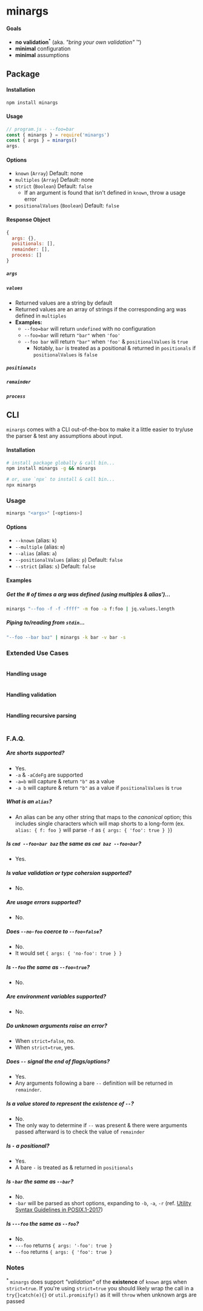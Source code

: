 # minargs

#### Goals
- **no validation<sup><small>*</small></sup>** (aka. *"bring your own validation"* ™️)
- **minimal** configuration
- **minimal** assumptions

## Package

#### Installation

```bash
npm install minargs
```

#### Usage

```js
// program.js - --foo=bar
const { minargs } = require('minargs')
const { args } = minargs()
args.
```

#### Options

- `known` (`Array`) Default: none
- `multiples` (`Array`) Default: none
- `strict` (`Boolean`) Default: `false`
  - If an argument is found that isn't defined in `known`, throw a usage error
- `positionalValues` (`Boolean`) Default: `false`

#### Response Object

```js
{
  args: {},
  positionals: [],
  remainder: [],
  process: []
}
```

##### `args`

##### `values`
- Returned values are a string by default
- Returned values are an array of strings if the corresponding arg was defined in `multiples`
- **Examples:**
  - `--foo=bar` will return `undefined` with no configuration
  - `--foo=bar` will return `"bar"` when `'foo'`
  - `--foo bar` will return `"bar"` when `'foo'` & `positionalValues` is `true`
    - Notably, `bar` is treated as a positional & returned in `positionals` if `positionalValues` is `false`

##### `positionals`

##### `remainder`

##### `process`

## CLI

`minargs` comes with a CLI out-of-the-box to make it a little easier to try/use the parser & test any assumptions about input.

#### Installation
```bash
# install package globally & call bin...
npm install minargs -g && minargs

# or, use `npx` to install & call bin...
npx minargs
```

### Usage

```bash
minargs "<args>" [<options>]
```

#### Options
- `--known` (alias: `k`)
- `--multiple` (alias: `m`)
- `--alias` (alias: `a`)
- `--positionalValues` (alias: `p`) Default: `false`
- `--strict` (alias: `s`) Default: `false`

#### Examples

##### Get the # of times a arg was defined (using multiples & alias')...

```bash
minargs "--foo -f -f -ffff" -m foo -a f:foo | jq.values.length
```

##### Piping to/reading from `stdin`...
```bash
"--foo --bar baz" | minargs -k bar -v bar -s
```

### Extended Use Cases

```js
```

#### Handling usage

```js
```

#### Handling validation

```js
```

#### Handling recursive parsing

```js
```

### F.A.Q.
##### Are shorts supported?
- Yes.
- `-a` & `-aCdeFg` are supported
- `-a=b` will capture & return `"b"` as a value
- `-a b` will capture & return `"b"` as a value if  `positionalValues` is `true`

##### What is an `alias`?
- An alias can be any other string that maps to the *canonical* option; this includes single characters which will map shorts to a long-form (ex. `alias: { f: foo }` will parse `-f` as `{ args: { 'foo': true } }`)

##### Is `cmd --foo=bar baz` the same as `cmd baz --foo=bar`?
- Yes.

##### Is value validation or type cohersion supported?
- No.

##### Are usage errors supported?
- No.

##### Does `--no-foo` coerce to `--foo=false`?
- No.
- It would set `{ args: { 'no-foo': true } }`

##### Is `--foo` the same as `--foo=true`?
- No.

##### Are environment variables supported?
- No.

##### Do unknown arguments raise an error?
- When `strict=false`, no.
- When `strict=true`, yes.

##### Does `--` signal the end of flags/options?
- Yes.
- Any arguments following a bare `--` definition will be returned in `remainder`.

##### Is a value stored to represent the existence of `--`?
- No.
- The only way to determine if `--` was present & there were arguments passed afterward is to check the value of `remainder`

##### Is `-` a positional?
- Yes.
- A bare `-` is treated as & returned in `positionals`

##### Is `-bar` the same as `--bar`?
- No.
- `-bar` will be parsed as short options, expanding to `-b`, `-a`, `-r` (ref. [Utility Syntax Guidelines in POSIX.1-2017](https://pubs.opengroup.org/onlinepubs/9699919799/basedefs/V1_chap12.html))

##### Is `---foo` the same as `--foo`?
- No.
- `---foo` returns `{ args: '-foo': true }`
- `--foo` returns `{ args: { 'foo': true }`

### Notes
<sup>*</sup> `minargs` does support *"validation"* of the **existence** of `known` args when `strict=true`. If you're using `strict=true` you should likely wrap the call in a `try{}catch(e){}` or `util.promisify()` as it will `throw` when unknown args are passed